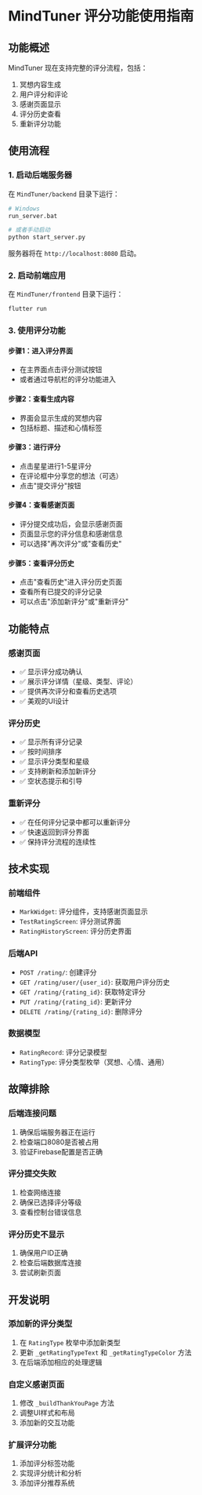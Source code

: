 # MindTuner 评分功能使用指南

## 功能概述

MindTuner 现在支持完整的评分流程，包括：
1. 冥想内容生成
2. 用户评分和评论
3. 感谢页面显示
4. 评分历史查看
5. 重新评分功能

## 使用流程

### 1. 启动后端服务器

在 `MindTuner/backend` 目录下运行：

```bash
# Windows
run_server.bat

# 或者手动启动
python start_server.py
```

服务器将在 `http://localhost:8080` 启动。

### 2. 启动前端应用

在 `MindTuner/frontend` 目录下运行：

```bash
flutter run
```

### 3. 使用评分功能

#### 步骤1：进入评分界面
- 在主界面点击评分测试按钮
- 或者通过导航栏的评分功能进入

#### 步骤2：查看生成内容
- 界面会显示生成的冥想内容
- 包括标题、描述和心情标签

#### 步骤3：进行评分
- 点击星星进行1-5星评分
- 在评论框中分享您的想法（可选）
- 点击"提交评分"按钮

#### 步骤4：查看感谢页面
- 评分提交成功后，会显示感谢页面
- 页面显示您的评分信息和感谢信息
- 可以选择"再次评分"或"查看历史"

#### 步骤5：查看评分历史
- 点击"查看历史"进入评分历史页面
- 查看所有已提交的评分记录
- 可以点击"添加新评分"或"重新评分"

## 功能特点

### 感谢页面
- ✅ 显示评分成功确认
- ✅ 展示评分详情（星级、类型、评论）
- ✅ 提供再次评分和查看历史选项
- ✅ 美观的UI设计

### 评分历史
- ✅ 显示所有评分记录
- ✅ 按时间排序
- ✅ 显示评分类型和星级
- ✅ 支持刷新和添加新评分
- ✅ 空状态提示和引导

### 重新评分
- ✅ 在任何评分记录中都可以重新评分
- ✅ 快速返回到评分界面
- ✅ 保持评分流程的连续性

## 技术实现

### 前端组件
- `MarkWidget`: 评分组件，支持感谢页面显示
- `TestRatingScreen`: 评分测试界面
- `RatingHistoryScreen`: 评分历史界面

### 后端API
- `POST /rating/`: 创建评分
- `GET /rating/user/{user_id}`: 获取用户评分历史
- `GET /rating/{rating_id}`: 获取特定评分
- `PUT /rating/{rating_id}`: 更新评分
- `DELETE /rating/{rating_id}`: 删除评分

### 数据模型
- `RatingRecord`: 评分记录模型
- `RatingType`: 评分类型枚举（冥想、心情、通用）

## 故障排除

### 后端连接问题
1. 确保后端服务器正在运行
2. 检查端口8080是否被占用
3. 验证Firebase配置是否正确

### 评分提交失败
1. 检查网络连接
2. 确保已选择评分等级
3. 查看控制台错误信息

### 评分历史不显示
1. 确保用户ID正确
2. 检查后端数据库连接
3. 尝试刷新页面

## 开发说明

### 添加新的评分类型
1. 在 `RatingType` 枚举中添加新类型
2. 更新 `_getRatingTypeText` 和 `_getRatingTypeColor` 方法
3. 在后端添加相应的处理逻辑

### 自定义感谢页面
1. 修改 `_buildThankYouPage` 方法
2. 调整UI样式和布局
3. 添加新的交互功能

### 扩展评分功能
1. 添加评分标签功能
2. 实现评分统计和分析
3. 添加评分推荐系统
